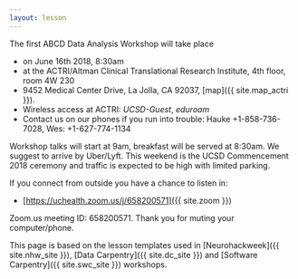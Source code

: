 ```yaml
---
layout: lesson
---
```

The first ABCD Data Analysis Workshop will take place
- on June 16th 2018, 8:30am
- at the ACTRI/Altman Clinical Translational Research Institute, 4th floor, room 4W 230
- 9452 Medical Center Drive, La Jolla, CA 92037, [map]({{ site.map_actri }}).
- Wireless access at ACTRI: *UCSD-Guest*, *eduroam*
- Contact us on our phones if you run into trouble: Hauke +1-858-736-7028, Wes: +1-627-774-1134

Workshop talks will start at 9am, breakfast will be served at 8:30am. We suggest to arrive by Uber/Lyft. This weekend is the UCSD Commencement 2018 ceremony and traffic is expected to be high with limited parking.

If you connect from outside you have a chance to listen in:
- [https://uchealth.zoom.us/j/658200571]({{ site.zoom }})

Zoom.us meeting ID: 658200571. Thank you for muting your computer/phone.

This page is based on the lesson templates used in [Neurohackweek]({{ site.nhw_site }}), [Data Carpentry]({{ site.dc_site }})
and [Software Carpentry]({{ site.swc_site }}) workshops.

